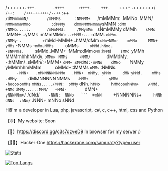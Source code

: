 /++++++.         `+++-       -++++      :++++-    +++-    `+++-    .+++++++/`            /++:    /++++++++++/--++`     :++                                        
`/dMMmmmmN/        /mMMMs      :NMMMM+   `/mMMMm:   .MMNo    .MMN/   `NMMNmmmMMmo         :dMMMy    dmmNMMMNmmmy`sMMN   `:dMm                                        
/NMMo....:.       /mMmMMd:     /MMymMm  `sNmMMMy    dMMh`    sMMs`   .MMN+...yMMs        :mMmMMm:   `..+MMM:...` :dMM. `oNMm-                                        
/NMMy-.         `+mMd-MMM+    .hMM/dMm `oNm+NMm-    mMNo     MMN+    yMMs`  -NMMs      `+mMm.MMMs     `oMMs`      oNMd.hNmo.                                         
 -sNMNms.      `sMMd..MMM+    :MMm:dMm`oMm:hMMd    sMMd`    yMMh     MMMmhhhNMdy.     `oMMm- MMMs     -NMM/       `dMMdMy.                                           
   -:hMMm/    .sMMh/:+MMM+   `dMM+ sMMdMd:-mMNo    dMNo    `NMMy    yMMmhhmMMm`      `oMMd+::MMMs    `oMMs`        :NMNs.                                            
`     -MMN+   .mMNNNNNNNMMo   .MMN+  mMMy. yMMm     dMN`   `yMMd.    mMMs  .dMMy     `dMMNNNNNNMMs`   .MMM+         yMMd                                              
-hooooomMMs`  `mMNs...../MMN:  oMMy`  dNh. `hMMo     hMMdooohNMm+    /NMd.   +NMd`   `dMMy.....:MMN/   -MMd-        `dMN+                                              
`yNNNNNm+/`  /dNd/`     -NNN:  NNNo   ```  +mNN      `+NNNNNNs+`     hNNh     dNNs  :hNm/`     .NNN+   mNNo         sNNd         



Hi!I'm a developer in Lua, php, javascript, c#, c, c++, html, css and Python




【🌐】My website: Soon

【🌌】https://discord.gg/c3s7dzveD9 In browser for my server :)

【🐱‍💻】Hacker One:https://hackerone.com/samuraty?type=user

![Stats](https://github-readme-stats.vercel.app/api?username=anuraghazra&show_icons=true&theme=radical)

[![Top Langs](https://github-readme-stats.vercel.app/api/top-langs/?username=anuraghazra&layout=compact)](https://github.com/anuraghazra/github-readme-stats)

